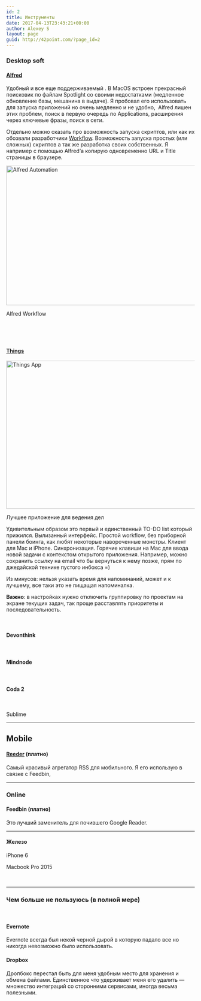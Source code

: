 ```yaml
---
id: 2
title: Инструменты
date: 2017-04-13T23:43:21+00:00
author: Alexey S
layout: page
guid: http://42point.com/?page_id=2
---
```

### Desktop soft

#### [Alfred](https://www.alfredapp.com)

Удобный и все еще поддерживаемый . В MacOS встроен прекрасный поисковик по файлам Spotlight со своими недостатками (медленное обновление базы, мешанина в выдаче). Я пробовал его использовать для запуска приложений но очень медленно и не удобно,  Alfred лишен этих проблем, поиск в первую очередь по Applications, расширения через ключевые фразы, поиск в сети.

Отдельно можно сказать про возможность запуска скриптов, или как их обозвали разработчики [Workflow](https://www.alfredapp.com/workflows/). Возможность запуска простых (или сложных) скриптов а так же разработка своих собственных. Я например с помощью Alfred&#8217;а копирую одновременно URL и Title страницы в браузере.

<div id="attachment_23" style="max-width: 530px" class="wp-caption alignnone">
  <a href="https://www.alfredapp.com/workflows/" target="_blank"><img class="wp-image-23 size-large" src="http://42point.com/wp-content/uploads/2017/04/workflows-ff@2x-1024x733.jpg" alt="Alfred Automation" width="520" height="372" srcset="http://42point.com/wp-content/uploads/2017/04/workflows-ff@2x-1024x733.jpg 1024w, http://42point.com/wp-content/uploads/2017/04/workflows-ff@2x-300x215.jpg 300w, http://42point.com/wp-content/uploads/2017/04/workflows-ff@2x-768x549.jpg 768w, http://42point.com/wp-content/uploads/2017/04/workflows-ff@2x-520x372.jpg 520w, http://42point.com/wp-content/uploads/2017/04/workflows-ff@2x.jpg 1212w" sizes="(max-width: 520px) 100vw, 520px" /></a>
  
  <p class="wp-caption-text">
    Alfred Workflow
  </p>
</div>

&nbsp;

&nbsp;

#### [Things](https://culturedcode.com)

<div id="attachment_24" style="max-width: 530px" class="wp-caption alignnone">
  <a href="https://culturedcode.com/things/" target="_blank"><img class="wp-image-24 size-large" src="http://42point.com/wp-content/uploads/2017/04/Unknown-1024x778.jpeg" alt="Things App" width="520" height="395" srcset="http://42point.com/wp-content/uploads/2017/04/Unknown-1024x778.jpeg 1024w, http://42point.com/wp-content/uploads/2017/04/Unknown-300x228.jpeg 300w, http://42point.com/wp-content/uploads/2017/04/Unknown-768x584.jpeg 768w, http://42point.com/wp-content/uploads/2017/04/Unknown-520x395.jpeg 520w, http://42point.com/wp-content/uploads/2017/04/Unknown.jpeg 1380w" sizes="(max-width: 520px) 100vw, 520px" /></a>
  
  <p class="wp-caption-text">
    Лучшее приложение для ведения дел
  </p>
</div>

Удивительным образом это первый и единственный TO-DO list который прижился. Вылизанный интерфейс. Простой workflow, без приборной панели боинга, как любят некоторые навороченные монстры. Клиент для Mac и iPhone. Синхронизация. Горячие клавиши на Mac для ввода новой задачи с контекстом открытого приложения. Например, можно сохранить ссылку на email что бы вернуться к нему позже, прям по джедайской технике пустого инбокса =)

Из минусов: нельзя указать время для напоминаний, может и к лучшему, все таки это не пищащая напоминалка.

**Важно**: в настройках нужно отключить группировку по проектам на экране текущих задач, так проще расставлять приоритеты и последовательность.

&nbsp;

#### Devonthink

&nbsp;

#### Mindnode

&nbsp;

#### Coda 2

&nbsp;

Sublime

* * *

## Mobile

#### [Reeder](http://reederapp.com/ios/) (платно)

Самый красивый агрегатор RSS для мобильного. Я его использую в связке с Feedbin,

* * *

### Online

#### Feedbin (платно)

Это лучший заменитель для почившего Google Reader.

* * *

#### Железо

iPhone 6

Macbook Pro 2015

&nbsp;

* * *

### Чем больше не пользуюсь (в полной мере)

&nbsp;

#### Evernote

Evernote всегда был некой черной дырой в которую падало все но никогда невозможно было использовать.

#### Dropbox

Дропбокс перестал быть для меня удобным место для хранения и обмена файлами. Единственное что удерживает меня его удалить — множество интеграций со сторонними сервисами, иногда весьма полезными.